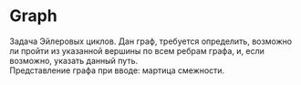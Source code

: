 # Graph
Задача Эйлеровых циклов. Дан граф, требуется определить, возможно 
ли пройти из указанной вершины по всем ребрам графа, и, если возможно, 
указать данный путь.  
Представление графа при вводе: мартица смежности.

